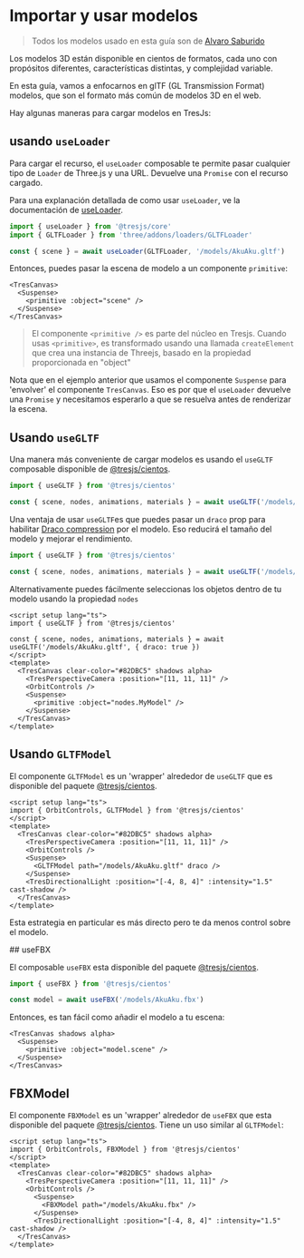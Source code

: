 # Importar y usar modelos

> Todos los modelos usado en esta guía son de [Alvaro Saburido](https://sketchfab.com/3d-models/aku-aku-7dfcb6edf10b4098bbb965c56fd3055c)

Los modelos 3D están disponible en cientos de formatos, cada uno con propósitos diferentes, características distintas, y complejidad variable.

En esta guía, vamos a enfocarnos en glTF (GL Transmission Format) modelos, que son el formato más común de modelos 3D en el web.

<StackBlitzEmbed projectId="tresjs-gltf-load-model" />

Hay algunas maneras para cargar modelos en TresJs:

## usando `useLoader`

Para cargar el recurso, el `useLoader` composable te permite pasar cualquier tipo de `Loader` de Three.js y una URL. Devuelve una `Promise` con el recurso cargado.

Para una explanación detallada de como usar `useLoader`, ve la documentación de [useLoader](/api/composables#useloader).

```ts
import { useLoader } from '@tresjs/core'
import { GLTFLoader } from 'three/addons/loaders/GLTFLoader'

const { scene } = await useLoader(GLTFLoader, '/models/AkuAku.gltf')
```

Entonces, puedes pasar la escena de modelo a un componente `primitive`:

```html{3}
<TresCanvas>
  <Suspense>
    <primitive :object="scene" />
  </Suspense>
</TresCanvas>
```

> El componente `<primitive />` es parte del núcleo en Tresjs. Cuando usas `<primitive>`, es transformado usando una llamada `createElement` que crea una instancia de Threejs, basado en la propiedad proporcionada en "object"

Nota que en el ejemplo anterior que usamos el componente `Suspense` para 'envolver' el componente `TresCanvas`. Eso es por que el `useLoader` devuelve una `Promise` y necesitamos esperarlo a que se resuelva antes de renderizar la escena.

## Usando `useGLTF`

Una manera más conveniente de cargar modelos es usando el `useGLTF` composable disponible de [@tresjs/cientos](https://github.com/Tresjs/tres/tree/main/packages/cientos).

```ts
import { useGLTF } from '@tresjs/cientos'

const { scene, nodes, animations, materials } = await useGLTF('/models/AkuAku.gltf')
```

Una ventaja de usar `useGLTF`es que puedes pasar un `draco` prop para habilitar [Draco compression](https://threejs.org/docs/index.html?q=drac#examples/en/loaders/DRACOLoader) por el modelo. Eso reducirá el tamaño del modelo y mejorar el rendimiento.

```ts
import { useGLTF } from '@tresjs/cientos'

const { scene, nodes, animations, materials } = await useGLTF('/models/AkuAku.gltf', { draco: true })
```

Alternativamente puedes fácilmente seleccionas los objetos dentro de tu modelo usando la propiedad `nodes`

```vue
<script setup lang="ts">
import { useGLTF } from '@tresjs/cientos'

const { scene, nodes, animations, materials } = await useGLTF('/models/AkuAku.gltf', { draco: true })
</script>
<template>
  <TresCanvas clear-color="#82DBC5" shadows alpha>
    <TresPerspectiveCamera :position="[11, 11, 11]" />
    <OrbitControls />
    <Suspense>
      <primitive :object="nodes.MyModel" />
    </Suspense>
  </TresCanvas>
</template>
```

## Usando `GLTFModel`

El componente `GLTFModel` es un 'wrapper' alrededor de `useGLTF` que es disponible del paquete [@tresjs/cientos](https://github.com/Tresjs/tres/tree/main/packages/cientos).

```vue{2,9}
<script setup lang="ts">
import { OrbitControls, GLTFModel } from '@tresjs/cientos'
</script>
<template>
  <TresCanvas clear-color="#82DBC5" shadows alpha>
    <TresPerspectiveCamera :position="[11, 11, 11]" />
    <OrbitControls />
    <Suspense>
      <GLTFModel path="/models/AkuAku.gltf" draco />
    </Suspense>
    <TresDirectionalLight :position="[-4, 8, 4]" :intensity="1.5" cast-shadow />
  </TresCanvas>
</template>
```

Esta estrategia en particular es más directo pero te da menos control sobre el modelo.

## useFBX

El composable `useFBX` esta disponible del paquete [@tresjs/cientos](https://github.com/Tresjs/tres/tree/main/packages/cientos).

```ts
import { useFBX } from '@tresjs/cientos'

const model = await useFBX('/models/AkuAku.fbx')
```

Entonces, es tan fácil como añadir el modelo a tu escena:

```html{3}
<TresCanvas shadows alpha>
  <Suspense>
    <primitive :object="model.scene" />
  </Suspense>
</TresCanvas>
```

## FBXModel

El componente `FBXModel` es un 'wrapper' alrededor de `useFBX` que esta disponible del paquete [@tresjs/cientos](https://github.com/Tresjs/tres/tree/main/packages/cientos). Tiene un uso similar al `GLTFModel`:

```vue{2,9}
<script setup lang="ts">
import { OrbitControls, FBXModel } from '@tresjs/cientos'
</script>
<template>
  <TresCanvas clear-color="#82DBC5" shadows alpha>
    <TresPerspectiveCamera :position="[11, 11, 11]" />
    <OrbitControls />
      <Suspense>
        <FBXModel path="/models/AkuAku.fbx" />
      </Suspense>
      <TresDirectionalLight :position="[-4, 8, 4]" :intensity="1.5" cast-shadow />
  </TresCanvas>
</template>
```
